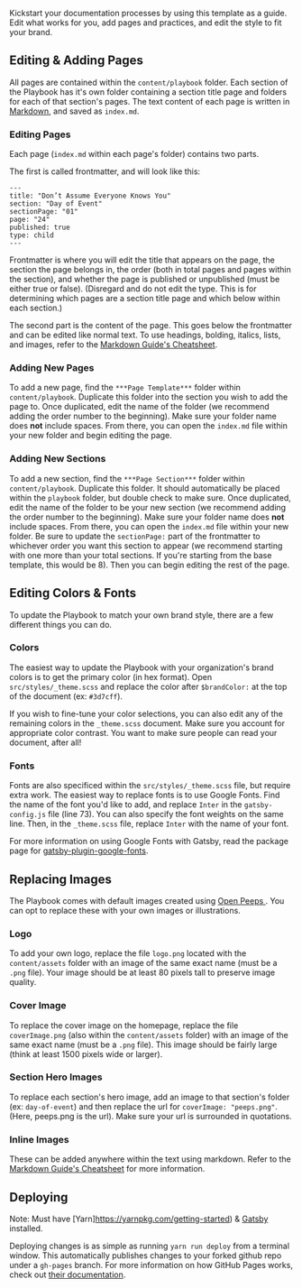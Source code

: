 Kickstart your documentation processes by using this template as a guide. Edit what works for you, add pages and practices, and edit the style to fit your brand.

## Editing & Adding Pages

All pages are contained within the `content/playbook` folder. Each section of the Playbook has it's own folder containing a section title page and folders for each of that section's pages. The text content of each page is written in [Markdown](https://www.markdownguide.org/), and saved as `index.md`.

### Editing Pages

Each page (`index.md` within each page's folder) contains two parts.

The first is called frontmatter, and will look like this:

```
---
title: "Don’t Assume Everyone Knows You"
section: "Day of Event"
sectionPage: "01"
page: "24"
published: true
type: child
---
```

Frontmatter is where you will edit the title that appears on the page, the section the page belongs in, the order (both in total pages and pages within the section), and whether the page is published or unpublished (must be either true or false). (Disregard and do not edit the type. This is for determining which pages are a section title page and which below within each section.)

The second part is the content of the page. This goes below the frontmatter and can be edited like normal text. To use headings, bolding, italics, lists, and images, refer to the [Markdown Guide's Cheatsheet](https://www.markdownguide.org/cheat-sheet/).

### Adding New Pages

To add a new page, find the `***Page Template***` folder within `content/playbook`. Duplicate this folder into the section you wish to add the page to. Once duplicated, edit the name of the folder (we recommend adding the order number to the beginning). Make sure your folder name does **not** include spaces. From there, you can open the `index.md` file within your new folder and begin editing the page.

### Adding New Sections

To add a new section, find the `***Page Section***` folder within `content/playbook`. Duplicate this folder. It should automatically be placed within the `playbook` folder, but double check to make sure. Once duplicated, edit the name of the folder to be your new section (we recommend adding the order number to the beginning). Make sure your folder name does **not** include spaces. From there, you can open the `index.md` file within your new folder. Be sure to update the `sectionPage:` part of the frontmatter to whichever order you want this section to appear (we recommend starting with one more than your total sections. If you're starting from the base template, this would be 8). Then you can begin editing the rest of the page.

## Editing Colors & Fonts

To update the Playbook to match your own brand style, there are a few different things you can do.

### Colors

The easiest way to update the Playbook with your organization's brand colors is to get the primary color (in hex format). Open `src/styles/_theme.scss` and replace the color after `$brandColor:` at the top of the document (ex: `#3d7cff`).

If you wish to fine-tune your color selections, you can also edit any of the remaining colors in the `_theme.scss` document. Make sure you account for appropriate color contrast. You want to make sure people can read your document, after all!

### Fonts

Fonts are also specificed within the `src/styles/_theme.scss` file, but require extra work. The easiest way to replace fonts is to use Google Fonts. Find the name of the font you'd like to add, and replace `Inter` in the `gatsby-config.js` file (line 73). You can also specify the font weights on the same line. Then, in the `_theme.scss` file, replace `Inter` with the name of your font.

For more information on using Google Fonts with Gatsby, read the package page for [gatsby-plugin-google-fonts](https://www.gatsbyjs.org/packages/gatsby-plugin-google-fonts/).

## Replacing Images

The Playbook comes with default images created using [Open Peeps ](https://www.openpeeps.com/). You can opt to replace these with your own images or illustrations.

### Logo

To add your own logo, replace the file `logo.png` located with the `content/assets` folder with an image of the same exact name (must be a `.png` file). Your image should be at least 80 pixels tall to preserve image quality.

### Cover Image

To replace the cover image on the homepage, replace the file `coverImage.png` (also within the `content/assets` folder) with an image of the same exact name (must be a `.png` file). This image should be fairly large (think at least 1500 pixels wide or larger).

### Section Hero Images

To replace each section's hero image, add an image to that section's folder (ex: `day-of-event`) and then replace the url for `coverImage: "peeps.png"`. (Here, peeps.png is the url). Make sure your url is surrounded in quotations.

### Inline Images

These can be added anywhere within the text using markdown. Refer to the [Markdown Guide's Cheatsheet](https://www.markdownguide.org/cheat-sheet/) for more information.

## Deploying

Note: Must have [Yarn]https://yarnpkg.com/getting-started) & [Gatsby](https://www.gatsbyjs.org/docs/) installed.

Deploying changes is as simple as running `yarn run deploy` from a terminal window. This automatically publishes changes to your forked github repo under a `gh-pages` branch. For more information on how GitHub Pages works, check out [their documentation](https://pages.github.com/).
